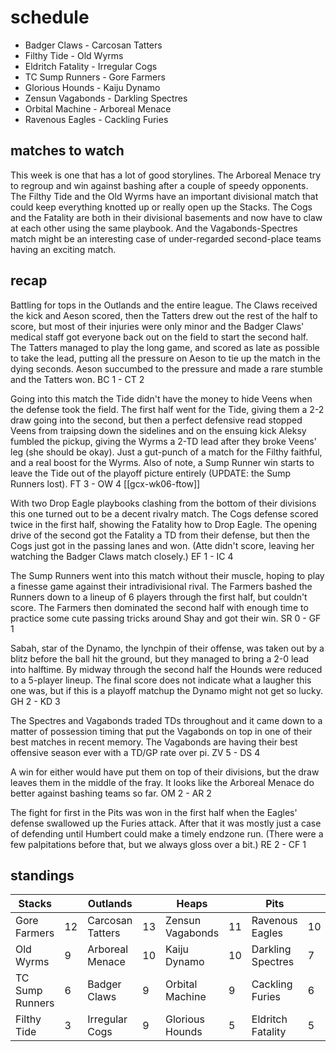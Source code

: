 # schedule

* Badger Claws - Carcosan Tatters
* Filthy Tide - Old Wyrms
* Eldritch Fatality - Irregular Cogs
* TC Sump Runners - Gore Farmers  
* Glorious Hounds - Kaiju Dynamo
* Zensun Vagabonds - Darkling Spectres
* Orbital Machine - Arboreal Menace
* Ravenous Eagles - Cackling Furies

## matches to watch

This week is one that has a lot of good storylines. The Arboreal Menace try to regroup and win against bashing after a couple of speedy opponents. The Filthy Tide and the Old Wyrms have an important divisional match that could keep everything knotted up or really open up the Stacks. The Cogs and the Fatality are both in their divisional basements and now have to claw at each other using the same playbook. And the Vagabonds-Spectres match might be an interesting case of under-regarded second-place teams having an exciting match.

## recap

Battling for tops in the Outlands and the entire league. The Claws received the kick and Aeson scored, then the Tatters drew out the rest of the half to score, but most of their injuries were only minor and the Badger Claws' medical staff got everyone back out on the field to start the second half. The Tatters managed to play the long game, and scored as late as possible to take the lead, putting all the pressure on Aeson to tie up the match in the dying seconds. Aeson succumbed to the pressure and made a rare stumble and the Tatters won. BC 1 - CT 2

Going into this match the Tide didn't have the money to hide Veens when the defense took the field. The first half went for the Tide, giving them a 2-2 draw going into the second, but then a perfect defensive read stopped Veens from traipsing down the sidelines and on the ensuing kick Aleksy fumbled the pickup, giving the Wyrms a 2-TD lead after they broke Veens' leg (she should be okay). Just a gut-punch of a match for the Filthy faithful, and a real boost for the Wyrms. Also of note, a Sump Runner win starts to leave the Tide out of the playoff picture entirely (UPDATE: the Sump Runners lost). FT 3 - OW 4 [[gcx-wk06-ftow]]

With two Drop Eagle playbooks clashing from the bottom of their divisions this one turned out to be a decent rivalry match. The Cogs defense scored twice in the first half, showing the Fatality how to Drop Eagle. The opening drive of the second got the Fatality a TD from their defense, but then the Cogs just got in the passing lanes and won. (Atte didn't score, leaving her watching the Badger Claws match closely.) EF 1 - IC 4 

The Sump Runners went into this match without their muscle, hoping to play a finesse game against their intradivisional rival. The Farmers bashed the Runners down to a lineup of 6 players through the first half, but couldn't score. The Farmers then dominated the second half with enough time to practice some cute passing tricks around Shay and got their win. SR 0 - GF 1 

Sabah, star of the Dynamo, the lynchpin of their offense, was taken out by a blitz before the ball hit the ground, but they managed to bring a 2-0 lead into halftime. By midway through the second half the Hounds were reduced to a 5-player lineup. The final score does not indicate what a laugher this one was, but if this is a playoff matchup the Dynamo might not get so lucky. GH 2 - KD 3

The Spectres and Vagabonds traded TDs throughout and it came down to a matter of possession timing that put the Vagabonds on top in one of their best matches in recent memory. The Vagabonds are having their best offensive season ever with a TD/GP rate over pi. ZV 5 - DS 4 

A win for either would have put them on top of their divisions, but the draw leaves them in the middle of the fray. It looks like the Arboreal Menace do better against bashing teams so far.  OM 2 - AR 2

The fight for first in the Pits was won in the first half when the Eagles' defense swallowed up the Furies attack. After that it was mostly just a case of defending until Humbert could make a timely endzone run. (There were a few palpitations before that, but we always gloss over a bit.) RE 2 - CF 1

## standings

| Stacks |  | Outlands |  | Heaps |  | Pits |  |
|-------|-----|--|--|------|------|--|--|
| Gore Farmers | 12 | Carcosan Tatters | 13 | Zensun Vagabonds | 11 | Ravenous Eagles | 10 |
| Old Wyrms | 9 | Arboreal Menace | 10 |  Kaiju Dynamo | 10 | Darkling Spectres | 7 |
| TC Sump Runners | 6 | Badger Claws | 9 | Orbital Machine | 9 | Cackling Furies | 6 |
| Filthy Tide | 3 | Irregular Cogs | 9 | Glorious Hounds | 5 | Eldritch Fatality | 5 |

